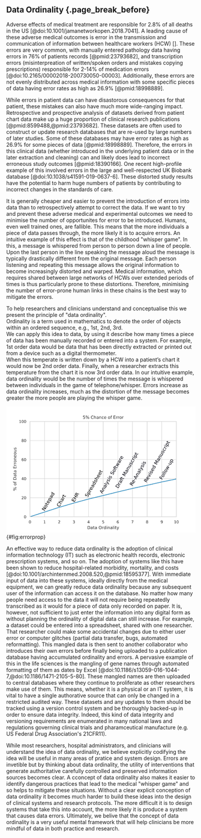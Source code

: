 ## Data Ordinality {.page_break_before}

Adverse effects of medical treatment are responsible for 2.8% of all deaths in the US [@doi:10.1001/jamanetworkopen.2018.7041].
A leading cause of these adverse medical outcomes is error in the transmission and communication of information between healthcare workers (HCW) [].
These errors are very common, with manually entered pathology data having errors in 76% of patients records [@pmid:23793682], and transcription errors (misinterpreation of written/spoken orders and mistakes copying prescriptions) responsible for 2-14% of medication errors [@doi:10.2165/00002018-200730050-00003].
Additionally, these errors are not evenly distributed across medical information with some specific pieces of data having error rates as high as 26.9% [@pmid:18998889].

While errors in patient data can have disastorous consequences for that patient, these mistakes can also have much more wide-ranging impact.
Retrospective and prospective analysis of datasets derived from patient chart data make up a huge proportion of clinical research publications [@pmid:8599488,@pmid:23793682].
These datasets are often used to construct or update research databases that are re-used by large numbers of later studies. 
Some of these databases may have error rates as high as 26.9% for some pieces of data [@pmid:18998889].
Therefore, the errors in this clinical data (whether introduced in the underlying patient data or in the later extraction and cleaning) can and likely does lead to incorrect erroneous study outcomes [@pmid:18390166].
One recent high-profile example of this involved errors in the large and well-respected UK Biobank database [@doi:10.1038/s41591-019-0637-6].
These distorted study results have the potential to harm huge numbers of patients by contributing to incorrect changes in the standards of care.

It is generally cheaper and easier to prevent the introduction of errors into data than to retrospectively attempt to correct the data.
If we want to try and prevent these adverse medical and experimental outcomes we need to minimise the number of opportunites for error to be introduced.
Humans, even well trained ones, are fallible.
This means that the more individuals a piece of data passes through, the more likely it is to acquire errors.
An intuitive example of this effect is that of the childhood "whisper game".
In this, a message is whispered from person to person down a line of people.
Upon the last person in the line speaking the message aloud the message is typically drastically different from the original message.
Each person listening and repeating this message allows the original information to become increasingly distorted and warped.
Medical information, which requires shared between large networks of HCWs over extended periods of times is thus particularly prone to these distortions.
Therefore, minimising the number of error-prone human links in these chains is the best way to mitigate the errors.

To help researchers and clinicians understand and conceptualise this we present the principle of "data ordinality".  
Ordinality is a term used in mathematics to denote the order of objects within an ordered sequence, e.g., 1st, 2nd, 3rd.  
We can apply this idea to data, by using it describe how many times a piece of data has been manually recorded or entered into a system.
For example, 1st order data would be data that has been directly extracted or printed out from a device such as a digital thermometer.  
When this temperate is written down by a HCW into a patient’s chart it would now be 2nd order data. 
Finally, when a researcher extracts this temperature from the chart it is now 3rd order data.
In our intuitive example, data ordinality would be the number of times the message is whispered between individuals in the game of telephone/whisper.
Errors increase as data ordinality increases, much as the distortion of the message becomes greater the more people are playing the whisper game.

![Propagation of Error with Data Ordinality. Assuming an arbitrary uniform 5% chance of error in the copying of each data-point at each stage of copying. In reality different pieces of data and different stages will have drastically different error rates.](images/error_prop.png){#fig:errorprop}

An effective way to reduce data ordinality is the adoption of clinical information technology (IT) such as electronic health records, electronic prescription systems, and so on.
The adoption of systems like this have been shown to reduce hospital-related morbidity, mortality, and costs [@doi:10.1001/archinternmed.2008.520,@pmid:18595377].
With immediate input of data into these systems, ideally directly from the medical equipment, we can greatly reduce data ordinality because any subsequent user of the information can access it on the database.
No matter how many people need access to the data it will not require being repeatedly transcribed as it would for a piece of data only recorded on paper.
It is, however, not sufficient to just enter the information into any digital form as without planning the ordinality of digital data can still increase.
For example, a dataset could be entered into a spreadsheet, shared with one researcher.
That researcher could make some accidental changes due to either user error or computer glitches (partial data transfer, bugs, automated reformatting).
This mangled data is then sent to another collaborator who introduces their own errors before finally being uploaded to a publication database having accumulated ordinality and errors.
A pervasive example of this in the life sciences is the mangling of gene names through automated formatting of them as dates by Excel [@doi:10.1186/s13059-016-1044-7,@doi:10.1186/1471-2105-5-80].
These mangled names are then uploaded to central databases where they continue to proliferate as other researchers make use of them.
This means, whether it is a physical or an IT system, it is vital to have a single authorative source that can only be changed in a restricted audited way.
These datasets and any updates to them should be tracked using a version control system and be thoroughly backed-up in order to ensure data integrity.
Indeed, this kind of data integrity and versioning requirements are enumerated in many national laws and regulations governing clinical trials and pharamceutical manufacture (e.g. US Federal Drug Association's 21CFR11).

While most researchers, hospital administrators, and clinicians will understand the idea of data ordinality, we believe explicitly codifying the idea will be useful in many areas of pratice and system design.
Errors are invetible but by thinking about data ordinality, the utility of interventions that generate authoritative carefully controlled and preserved information sources becomes clear.
A cconcept of data ordinality also makes it easier to identify dangerous practices that lead to the medical "whisper game" and so helps to mitigate these situations.
Without a clear explicit conception of data ordinality it becomes much harder to build these ideas into the design of clinical systems and research protocols.
The more difficult it is to design systems that take this into account, the more likely it is produce a system that causes data errors.
Ultimately, we belive that the concept of data ordinality is a very useful mental framework that will help clinicians be more mindful of data in both practice and research.

